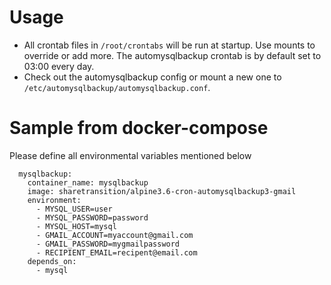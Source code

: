 # Usage

- All crontab files in `/root/crontabs` will be run at startup. Use mounts to override or add more. The automysqlbackup crontab is by default set to 03:00 every day. 
- Check out the automysqlbackup config or mount a new one to `/etc/automysqlbackup/automysqlbackup.conf`.

# Sample from docker-compose

Please define all environmental variables mentioned below

```
  mysqlbackup:
    container_name: mysqlbackup
    image: sharetransition/alpine3.6-cron-automysqlbackup3-gmail
    environment:
      - MYSQL_USER=user
      - MYSQL_PASSWORD=password
      - MYSQL_HOST=mysql
      - GMAIL_ACCOUNT=myaccount@gmail.com
      - GMAIL_PASSWORD=mygmailpassword
      - RECIPIENT_EMAIL=recipent@email.com
    depends_on:
      - mysql
```
